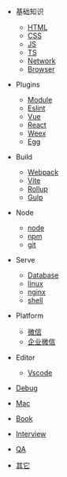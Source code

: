 - 基础知识
  - [HTML](/docs/base/html/index)
  - [CSS](/docs/base/css/index)
  - [JS](/docs/base/js/index)
  - [TS](/docs/base/ts)
  - [Network](/docs/base/network/index)
  - [Browser](/docs/base/browser/index)
  
- Plugins
  - [Module](/docs/plugins/module)
  - [Eslint](/docs/plugins/eslint)
  - [Vue](/docs/plugins/vue/index)
  - [React](/docs/plugins/react/index)
  - [Weex](/docs/plugins/weex/index)
  - [Egg](/docs/plugins/egg/index)

- Build
  - [Webpack](/docs/build/Webpack/index)
  - [Vite](/docs/build/Vite/index)
  - [Rollup](/docs/build/rollup/index)
  - [Gulp](/docs/build/gulp/index)

- Node
  - [node](/docs/node/index)
  - [npm](/docs/node/npm/index)
  - [git](/docs/node/git/index)
  
- Serve
  - [Database](/docs/server/database/index)
  - [linux](/docs/server/linux/index)
  - [nginx](/docs/server/nginx/index)
  - [shell](/docs/server/shell/index)

- Platform
  - [微信](/docs/platform/weixin/index)
  - [企业微信](/docs/platform/miniprogram/index)
  
- Editor
  - [Vscode](/docs/editor/vscode)
  
- [Debug](/docs/debug/index)
  
- [Mac](/docs/mac/index)

- [Book](/docs/book/index)
  
- [Interview](/docs/interview/index)

- [QA](/docs/question/index)

- [其它](/docs/Other/index)
